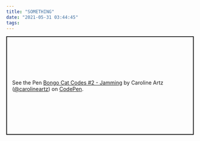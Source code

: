 ```yaml
---
title: "SOMETHING"
date: "2021-05-31 03:44:45"
tags:
---
```


<p class="codepen" data-height="265" data-theme-id="dark" data-default-tab="html,result" data-user="carolineartz" data-slug-hash="qBOEzQa" data-preview="true" style="height: 265px; box-sizing: border-box; display: flex; align-items: center; justify-content: center; border: 2px solid; margin: 1em 0; padding: 1em;" data-pen-title="Bongo Cat Codes #2 - Jamming">
  <span>See the Pen <a href="https://codepen.io/carolineartz/pen/qBOEzQa">
  Bongo Cat Codes #2 - Jamming</a> by Caroline Artz (<a href="https://codepen.io/carolineartz">@carolineartz</a>)
  on <a href="https://codepen.io">CodePen</a>.</span>
</p>
<script async src="https://cpwebassets.codepen.io/assets/embed/ei.js"></script>
